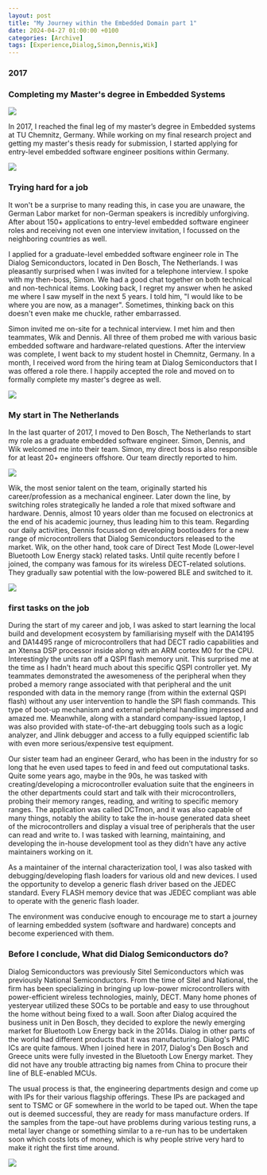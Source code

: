 ```yaml
---
layout: post
title: "My Journey within the Embedded Domain part 1"
date: 2024-04-27 01:00:00 +0100
categories: [Archive]
tags: [Experience,Dialog,Simon,Dennis,Wik]
---
```


### 2017

### Completing my Master's degree in Embedded Systems

![]({{site.data.navigation.Images[6][3]}}) 

In 2017, I reached the final leg of my master’s degree in Embedded systems at TU Chemnitz, Germany. While working on my final research project and getting my master's thesis ready for submission, I started applying for entry-level embedded software engineer positions within Germany.

![]({{site.data.navigation.Images[6][4]}}) 

### Trying hard for a job

It won't be a surprise to many reading this, in case you are unaware, the German Labor market for non-German speakers is incredibly unforgiving. After about 150+ applications to entry-level embedded software engineer roles and receiving not even one interview invitation, I focussed on the neighboring countries as well.

I applied for a graduate-level embedded software engineer role in The Dialog Semiconductors, located in Den Bosch, The Netherlands. I was pleasantly surprised when I was invited for a telephone interview. I spoke with my then-boss, Simon. We had a good chat together on both technical and non-technical items. Looking back, I regret my answer when he asked me where I saw myself in the next 5 years. I told him, "I would like to be where you are now, as a manager". Sometimes, thinking back on this doesn't even make me chuckle, rather embarrassed.

Simon invited me on-site for a technical interview. I met him and then teammates, Wik and Dennis. All three of them probed me with various basic embedded software and hardware-related questions. After the interview was complete, I went back to my student hostel in Chemnitz, Germany. In a month, I received word from the hiring team at Dialog Semiconductors that I was offered a role there. I happily accepted the role and moved on to formally complete my master's degree as well.

![]({{site.data.navigation.Images[6][2]}}) 

### My start in The Netherlands

In the last quarter of 2017, I moved to Den Bosch, The Netherlands to start my role as a graduate embedded software engineer. Simon, Dennis, and Wik welcomed me into their team. Simon, my direct boss is also responsible for at least 20+ engineers offshore. Our team directly reported to him. 

![]({{site.data.navigation.Images[6][1]}}) 

Wik, the most senior talent on the team, originally started his career/profession as a mechanical engineer. Later down the line, by switching roles strategically he landed a role that mixed software and hardware. Dennis, almost 10 years older than me focused on electronics at the end of his academic journey, thus leading him to this team. Regarding our daily activities, Dennis focussed on developing bootloaders for a new range of microcontrollers that Dialog Semiconductors released to the market. Wik, on the other hand, took care of Direct Test Mode (Lower-level Bluetooth Low Energy stack) related tasks. Until quite recently before I joined, the company was famous for its wireless DECT-related solutions. They gradually saw potential with the low-powered BLE and switched to it.

![]({{site.data.navigation.Images[6][0]}}) 

### first tasks on the job

During the start of my career and job, I was asked to start learning the local build and development ecosystem by familiarising myself with the DA14195 and DA14495 range of microcontrollers that had DECT radio capabilities and an Xtensa DSP processor inside along with an ARM cortex M0 for the CPU. Interestingly the units ran off a QSPI flash memory unit. This surprised me at the time as I hadn't heard much about this specific QSPI controller yet. My teammates demonstrated the awesomeness of the peripheral when they probed a memory range associated with that peripheral and the unit responded with data in the memory range (from within the external QSPI flash) without any user intervention to handle the SPI flash commands. This type of boot-up mechanism and external peripheral handling impressed and amazed me. Meanwhile, along with a standard company-issued laptop, I was also provided with state-of-the-art debugging tools such as a logic analyzer, and Jlink debugger and access to a fully equipped scientific lab with even more serious/expensive test equipment.

Our sister team had an engineer Gerard, who has been in the industry for so long that he even used tapes to feed in and feed out computational tasks. Quite some years ago, maybe in the 90s, he was tasked with creating/developing a microcontroller evaluation suite that the engineers in the other departments could start and talk with their microcontrollers, probing their memory ranges, reading, and writing to specific memory ranges. The application was called DCTmon, and it was also capable of many things, notably the ability to take the in-house generated data sheet of the microcontrollers and display a visual tree of peripherals that the user can read and write to. I was tasked with learning, maintaining, and developing the in-house development tool as they didn't have any active maintainers working on it.

As a maintainer of the internal characterization tool, I was also tasked with debugging/developing flash loaders for various old and new devices. I used the opportunity to develop a generic flash driver based on the JEDEC standard. Every FLASH memory device that was JEDEC compliant was able to operate with the generic flash loader.

The environment was conducive enough to encourage me to start a journey of learning embedded system (software and hardware) concepts and become experienced with them.

### Before I conclude, What did Dialog Semiconductors do?

Dialog Semiconductors was previously Sitel Semiconductors which was previously National Semiconductors. From the time of Sitel and National, the firm has been specializing in bringing up low-power microcontrollers with power-efficient wireless technologies, mainly, DECT. Many home phones of yesteryear utilized these SOCs to be portable and easy to use throughout the home without being fixed to a wall. Soon after Dialog acquired the business unit in Den Bosch, they decided to explore the newly emerging market for Bluetooth Low Energy back in the 2014s. Dialog in other parts of the world had different products that it was manufacturing. Dialog's PMIC ICs are quite famous. When I joined here in 2017, Dialog's Den Bosch and Greece units were fully invested in the Bluetooth Low Energy market. They did not have any trouble attracting big names from China to procure their line of BLE-enabled MCUs.

The usual process is that, the engineering departments design and come up with IPs for their various flagship offerings. These IPs are packaged and sent to TSMC or GF somewhere in the world to be taped out. When the tape out is deemed successful, they are ready for mass manufacture orders. If the samples from the tape-out have problems during various testing runs, a metal layer change or something similar to a re-run has to be undertaken soon which costs lots of money, which is why people strive very hard to make it right the first time around. 

![]({{site.data.navigation.Images[6][5]}}) 